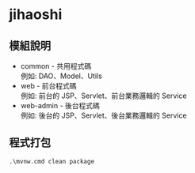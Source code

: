 # jihaoshi

## 模組說明

- common - 共用程式碼  
  例如: DAO、Model、Utils
- web - 前台程式碼  
  例如: 前台的 JSP、Servlet、前台業務邏輯的 Service
- web-admin - 後台程式碼  
  例如: 後台的 JSP、Servlet、後台業務邏輯的 Service

## 程式打包 

```
.\mvnw.cmd clean package
```
